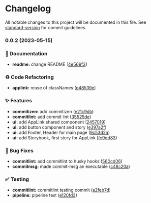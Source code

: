 # Changelog

All notable changes to this project will be documented in this file. See
[standard-version](https://github.com/conventional-changelog/standard-version)
for commit guidelines.

### 0.0.2 (2023-05-15)

### 📝 Documentation

- **readme:** change README
  ([4e569f3](https://broz///commit/4e569f37d23d1086a8ae0be3b62d9052f0022454))

### ♻️ Code Refactoring

- **applink:** reuse of classNames
  ([e48539e](https://broz///commit/e48539e46747fc81d7c6fd6f6606a507a03e087a))

### ✨ Features

- **commitizen:** add commitizen
  ([e21c9db](https://broz///commit/e21c9db22c5aef312aff32416b5fb095fabf7b1a))
- **commitlint:** add commit lint
  ([35525de](https://broz///commit/35525de3528b9c7d38bbeb358b733520dbedbff5))
- **ui:** add AppLink shared component
  ([2457019](https://broz///commit/2457019489088025939ee346af37a80b71ec443a))
- **ui:** add button component and story
  ([e397a2f](https://broz///commit/e397a2f150456f5b850145fc23ab5a6687e89833))
- **ui:** add Footer, Header for main page
  ([9c53d2a](https://broz///commit/9c53d2a285b2f7e513d915cf281730051998de9e))
- **ui:** add Storybook, first story for AppLink
  ([fc9dd83](https://broz///commit/fc9dd8349e905ea046c439993c3e6766dc74f2b5))

### 🐛 Bug Fixes

- **commitlint:** add commitlint to husky hooks
  ([560cd06](https://broz///commit/560cd06e705b1414c3a28a26465c5c62f52eb51f))
- **commitmsg:** made commit-msg an executable
  ([c48c20a](https://broz///commit/c48c20a61c37ec017dc40d31706be45610bb2210))

### ✅ Testing

- **commitlint:** commitlint testing commit
  ([a2feb7d](https://broz///commit/a2feb7d66b25edb0393d89207c3e8811573a566f))
- **pipeline:** pipeline test
  ([e120fd3](https://broz///commit/e120fd31eda24c2e8aa2b6bb0cce3723efa6c2aa))
